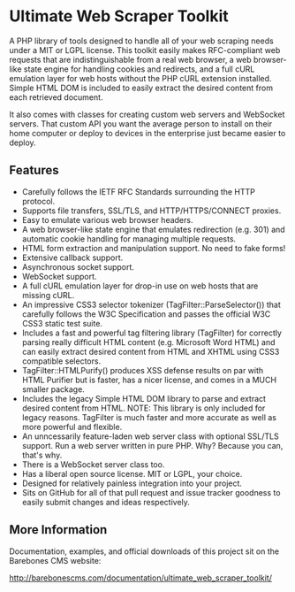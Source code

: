Ultimate Web Scraper Toolkit
============================

A PHP library of tools designed to handle all of your web scraping needs under a MIT or LGPL license.  This toolkit easily makes RFC-compliant web requests that are indistinguishable from a real web browser, a web browser-like state engine for handling cookies and redirects, and a full cURL emulation layer for web hosts without the PHP cURL extension installed.  Simple HTML DOM is included to easily extract the desired content from each retrieved document.

It also comes with classes for creating custom web servers and WebSocket servers.  That custom API you want the average person to install on their home computer or deploy to devices in the enterprise just became easier to deploy.

Features
--------

* Carefully follows the IETF RFC Standards surrounding the HTTP protocol.
* Supports file transfers, SSL/TLS, and HTTP/HTTPS/CONNECT proxies.
* Easy to emulate various web browser headers.
* A web browser-like state engine that emulates redirection (e.g. 301) and automatic cookie handling for managing multiple requests.
* HTML form extraction and manipulation support.  No need to fake forms!
* Extensive callback support.
* Asynchronous socket support.
* WebSocket support.
* A full cURL emulation layer for drop-in use on web hosts that are missing cURL.
* An impressive CSS3 selector tokenizer (TagFilter::ParseSelector()) that carefully follows the W3C Specification and passes the official W3C CSS3 static test suite.
* Includes a fast and powerful tag filtering library (TagFilter) for correctly parsing really difficult HTML content (e.g. Microsoft Word HTML) and can easily extract desired content from HTML and XHTML using CSS3 compatible selectors.
* TagFilter::HTMLPurify() produces XSS defense results on par with HTML Purifier but is faster, has a nicer license, and comes in a MUCH smaller package.
* Includes the legacy Simple HTML DOM library to parse and extract desired content from HTML.  NOTE:  This library is only included for legacy reasons.  TagFilter is much faster and more accurate as well as more powerful and flexible.
* An unncessarily feature-laden web server class with optional SSL/TLS support.  Run a web server written in pure PHP.  Why?  Because you can, that's why.
* There is a WebSocket server class too.
* Has a liberal open source license.  MIT or LGPL, your choice.
* Designed for relatively painless integration into your project.
* Sits on GitHub for all of that pull request and issue tracker goodness to easily submit changes and ideas respectively.

More Information
----------------

Documentation, examples, and official downloads of this project sit on the Barebones CMS website:

http://barebonescms.com/documentation/ultimate_web_scraper_toolkit/
